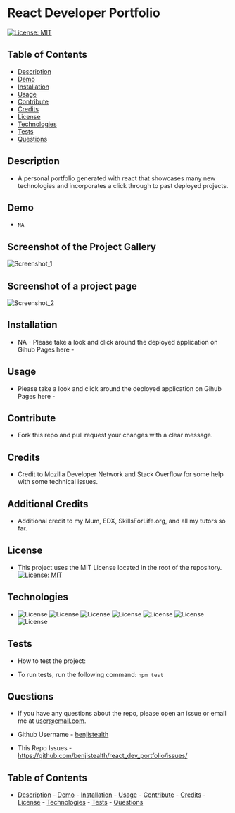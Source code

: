 # React Developer Portfolio
                       
[![License: MIT](https://img.shields.io/badge/License-MIT-orange.svg)](https://opensource.org/licenses/MIT)


## Table of Contents

* [Description](#description)
* [Demo](#demo)
* [Installation](#installation)
* [Usage](#usage)
* [Contribute](#contribute)
* [Credits](#credits)
* [License](#license)
* [Technologies](#technologies)
* [Tests](#tests)
* [Questions](#questions)

## Description

- A personal portfolio generated with react that showcases many new technologies and incorporates a click through to past deployed projects.

## Demo

 - `NA`

## Screenshot of the Project Gallery

    
  <img alt="Screenshot_1" src="./assets/images/screenshot1.png">


## Screenshot of a project page


  <img alt="Screenshot_2" src="./assets/images/screenshot2.png">


## Installation

 - NA - Please take a look and click around the deployed application on Gihub Pages here - 


## Usage

- Please take a look and click around the deployed application on Gihub Pages here - 


## Contribute

 - Fork this repo and pull request your changes with a clear message.

## Credits

 - Credit to Mozilla Developer Network and Stack Overflow for some help with some technical issues.

## Additional Credits

 - Additional credit to my Mum, EDX, SkillsForLife.org, and all my tutors so far.

## License

 - This project  uses the MIT License located in the root of the repository. [![License: MIT](https://img.shields.io/badge/License-MIT-orange.svg)](https://opensource.org/licenses/MIT) 

## Technologies

 -  ![License](https://img.shields.io/badge/Lang-Node.js-orange) ![License](https://img.shields.io/badge/Lang-JavaScript-purple) ![License](https://img.shields.io/badge/Lang-Markdown-green) ![License](https://img.shields.io/badge/Lang-HTML-yellow) ![License](https://img.shields.io/badge/Lang-CSS-blue) ![License](https://img.shields.io/badge/Lang-Bootstrap.js-pink) ![License](https://img.shields.io/badge/Lang-React-red)

## Tests
 - How to test the project:

 - To run tests, run the following command: `npm test`

## Questions
 - If you have any questions about the repo, please open an issue or email me at user@email.com.

 - Github Username - [benjistealth](https://github.com/benjistealth/)

 - This Repo Issues - https://github.com/benjistealth/react_dev_portfolio/issues/

## Table of Contents

* [Description](#description) - [Demo](#demo) - [Installation](#installation) - [Usage](#usage) - [Contribute](#contribute) - [Credits](#credits) - [License](#license) - [Technologies](#technologies) - [Tests](#tests) - [Questions](#questions)